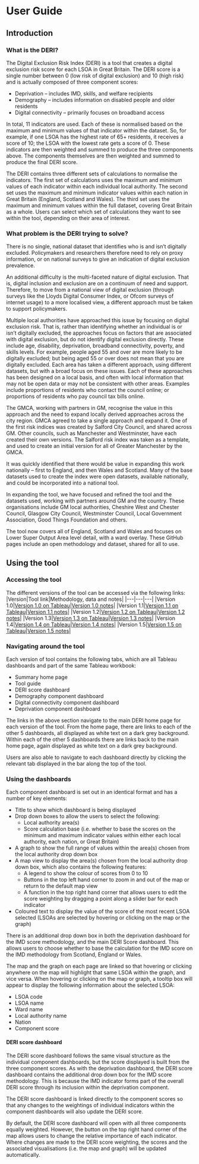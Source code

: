 # User Guide

## Introduction

### What is the DERI?
The Digital Exclusion Risk Index (DERI) is a tool that creates a digital exclusion risk score for each LSOA in Great Britain. The DERI score is a single number between 0 (low risk of digital exclusion) and 10 (high risk) and is actually composed of three component scores:
*	Deprivation – includes IMD, skills, and welfare recipients
*	Demography – includes information on disabled people and older residents
*	Digital connectivity – primarily focuses on broadband access

In total, 11 indicators are used. Each of these is normalised based on the maximum and minimum values of that indicator within the dataset. So, for example, if one LSOA has the highest rate of 65+ residents, it receives a score of 10; the LSOA with the lowest rate gets a score of 0. These indicators are then weighted and summed to produce the three components above. The components themselves are then weighted and summed to produce the final DERI score.

The DERI contains three different sets of calculations to normalise the indicators. The first set of calculations uses the maximum and minimum values of each indicator within each individual local authority. The second set uses the maximum and minimum indicator values within each nation in Great Britain (England, Scotland and Wales). The third set uses the maximum and minimum values within the full dataset, covering Great Britain as a whole. Users can select which set of calculations they want to see within the tool, depending on their area of interest.

### What problem is the DERI trying to solve?
There is no single, national dataset that identifies who is and isn’t digitally excluded. Policymakers and researchers therefore need to rely on proxy information, or on national surveys to give an indication of digital exclusion prevalence.

An additional difficulty is the multi-faceted nature of digital exclusion. That is, digital inclusion and exclusion are on a continuum of need and support. Therefore, to move from a national view of digital exclusion (through surveys like the Lloyds Digital Consumer Index, or Ofcom surveys of internet usage) to a more localised view, a different approach must be taken to support policymakers.

Multiple local authorities have approached this issue by focusing on digital exclusion risk. That is, rather than identifying whether an individual is or isn’t digitally excluded, the approaches focus on factors that are associated with digital exclusion, but do not identify digital exclusion directly. These include age, disability, deprivation, broadband connectivity, poverty, and skills levels. For example, people aged 55 and over are more likely to be digitally excluded; but being aged 55 or over does not mean that you are digitally excluded. Each area has taken a different approach, using different datasets, but with a broad focus on these issues. Each of these approaches has been designed on a local basis, and often with local information that may not be open data or may not be consistent with other areas. Examples include proportions of residents who contact the council online; or proportions of residents who pay council tax bills online.

The GMCA, working with partners in GM, recognise the value in this approach and the need to expand locally derived approaches across the city region. GMCA agreed to take a single approach and expand it. One of the first risk indices was created by Salford City Council, and shared across GM. Other councils, such as Manchester and Westminster, have each created their own versions. The Salford risk index was taken as a template, and used to create an initial version for all of Greater Manchester by the GMCA.

It was quickly identified that there would be value in expanding this work nationally – first to England, and then Wales and Scotland. Many of the base datasets used to create the index were open datasets, available nationally, and could be incorporated into a national tool.

In expanding the tool, we have focused and refined the tool and the datasets used, working with partners around GM and the country. These organisations include GM local authorities, Cheshire West and Chester Council, Glasgow City Council, Westminster Council, Local Government Association, Good Things Foundation and others.

The tool now covers all of England, Scotland and Wales and focuses on Lower Super Output Area level detail, with a ward overlay. These GitHub pages include an open methodology and dataset, shared for all to use.


## Using the tool

### Accessing the tool
The different versions of the tool can be accessed via the following links:
|Version|Tool link|Methodology, data and notes|
|---|---|---|
|Version 1.0|[Version 1.0 on Tableau](https://www.gmtableau.nhs.uk/#/site/GMCA/views/210325_DERI/DERIhomepage?:iid=1)|[Version 1.0 notes](https://github.com/GreaterManchesterODA/Digital-Exclusion-Risk-Index/tree/main/Version%201.0)|
|Version 1.1|[Version 1.1 on Tableau](https://www.gmtableau.nhs.uk/t/GMCA/views/DigitalExclusionRiskIndexv1_1/DERIhomepage?%3AisGuestRedirectFromVizportal=y&%3Aembed=y)|[Version 1.1 notes](https://github.com/GreaterManchesterODA/Digital-Exclusion-Risk-Index/tree/main/Version%201.1)|
|Version 1.2|[Version 1.2 on Tableau](https://www.gmtableau.nhs.uk/t/GMCA/views/DigitalExclusionRiskIndexv1_2/DERIhomepage?:iid=1&:isGuestRedirectFromVizportal=y&:embed=y)|[Version 1.2 notes](https://github.com/GreaterManchesterODA/Digital-Exclusion-Risk-Index/tree/main/Version%201.2)|
|Version 1.3|[Version 1.3 on Tableau](https://www.gmtableau.nhs.uk/t/GMCA/views/DigitalExclusionRiskIndexv1_3/DERIhomepage?%3Aiid=1&%3AisGuestRedirectFromVizportal=y&%3Aembed=y)|[Version 1.3 notes](https://github.com/GreaterManchesterODA/Digital-Exclusion-Risk-Index/tree/main/Version%201.3)|
|Version 1.4|[Version 1.4 on Tableau](https://www.gmtableau.nhs.uk/t/GMCA/views/DigitalExclusionRiskIndexv1_4/DERIhomepage?:iid=2&:isGuestRedirectFromVizportal=y&:embed=y)|[Version 1.4 notes](https://github.com/GreaterManchesterODA/Digital-Exclusion-Risk-Index/tree/main/Version%201.4)|
|Version 1.5|[Version 1.5 on Tableau](https://www.gmtableau.nhs.uk/t/GMCA/views/DigitalExclusionRiskIndexv1_5/DERIhomepage?:iid=1&:isGuestRedirectFromVizportal=y&:embed=y)|[Version 1.5 notes](https://github.com/GreaterManchesterODA/Digital-Exclusion-Risk-Index/tree/main/Version%201.5)|

### Navigating around the tool
Each version of tool contains the following tabs, which are all Tableau dashboards and part of the same Tableau workbook:
* Summary home page
* Tool guide
* DERI score dashboard
* Demography component dashboard
* Digital connectivity component dashboard
* Deprivation component dashboard

The links in the above section navigate to the main DERI home page for each version of the tool. From the home page, there are links to each of the other 5 dashboards, all displayed as white text on a dark grey background. Within each of the other 5 dashboards there are links back to the main home page, again displayed as white text on a dark grey background.

Users are also able to navigate to each dashboard directly by clicking the relevant tab displayed in the bar along the top of the tool.

### Using the dashboards
Each component dashboard is set out in an identical format and has a number of key elements:
* Title to show which dashboard is being displayed
* Drop down boxes to allow the users to select the following:
  * Local authority area(s)
  * Score calculation base (i.e. whether to base the scores on the minimum and maximum indicator values within either each local authority, each nation, or Great Britain)
* A graph to show the full range of values within the area(s) chosen from the local authority drop down box
* A map view to display the area(s) chosen from the local authority drop down box, which also contains the following features:
  * A legend to show the colour of scores from 0 to 10
  * Buttons in the top left hand corner to zoom in and out of the map or return to the default map view
  * A function in the top right hand corner that allows users to edit the score weighting by dragging a point along a slider bar for each indicator
* Coloured text to display the value of the score of the most recent LSOA selected (LSOAs are selected by hovering or clicking on the map or the graph)

There is an additional drop down box in both the deprivation dashboard for the IMD score methodology, and the main DERI Score dashboard. This allows users to choose whether to base the calculation for the IMD score on the IMD methodology from Scotland, England or Wales.

The map and the graph on each page are linked so that hovering or clicking anywhere on the map will highlight that same LSOA within the graph, and vice versa. When hovering or clicking on the map or graph, a tooltip box will appear to display the following information about the selected LSOA:
* LSOA code
* LSOA name
* Ward name
* Local authority name
* Nation
* Component score

#### DERI score dashboard
The DERI score dashboard follows the same visual structure as the individual component dashboards, but the score displayed is built from the three component scores. As with the deprivation dashboard, the DERI score dashboard contains the additional drop down box for the IMD score methodology. This is because the IMD indicator forms part of the overall DERI score through its inclusion within the deprivation component.

The DERI score dashboard is linked directly to the component scores so that any changes to the weightings of individual indicators within the component dashboards will also update the DERI score.

By default, the DERI score dashboard will open with all three components equally weighted. However, the button on the top right hand corner of the map allows users to change the relative importance of each indicator. Where changes are made to the DERI score weighting, the scores and the associated visualisations (i.e. the map and graph) will be updated automatically.
